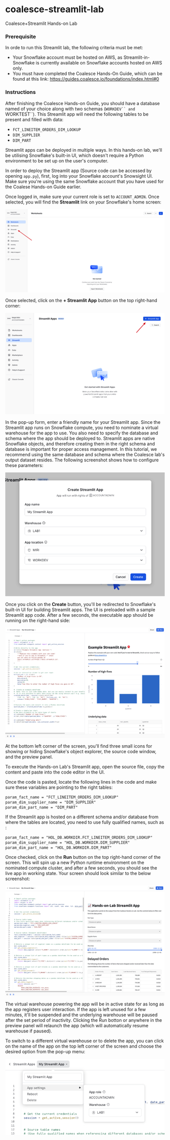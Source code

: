 # coalesce-streamlit-lab
Coalesce+Streamlit Hands-on Lab

### Prerequisite ###

In orde to run this Streamlit lab, the following criteria must be met: 

- Your Snowflake account must be hosted on AWS, as Streamlit-in-Snowflake is currently available on Snowflake accounts hosted on AWS only.
- You must have completed the Coalesce Hands-On Guide, which can be found at this link: https://guides.coalesce.io/foundations/index.html#0

### Instructions ###
After finishing the Coalesce Hands-on Guide, you should have a database named of your choice along with two schemas (`WORKDEV`` and `WORKTEST``). This Streamlit app will need the following tables to be present and filled with data:

- `FCT_LINEITEM_ORDERS_DIM_LOOKUP`
- `DIM_SUPPLIER`
- `DIM_PART`

Streamlit apps can be deployed in multiple ways. In this hands-on lab, we'll be utilising Snowflake's built-in UI, which doesn't require a Python environment to be set up on the user's computer.

In order to deploy the Streamlit app (Source code can be accessed by opening `app.py`), first, log into your Snowflake account's Snowsight UI. Make sure you're using the same Snowflake account that you have used for the Coalese Hands-on Guide earlier.

Once logged in, make sure your current role is set to `ACCOUNT_ADMIN`. Once selected, you will find the <strong>Streamlit</strong> link on your Snowflake's home screen:

![Alt text](/images/01.jpg)

Once selected, click on the <strong>+ Streamlit App</strong> button on the top right-hand corner:

![Alt text](/images/02.jpg)

In the pop-up form, enter a friendly name for your Streamlit app. Since the Streamlit app runs on Snowflake compute, you need to nominate a virtual warehouse for the app to use. You also need to specify the database and schema where the app should be deployed to. Streamlit apps are native Snowflake objects, and therefore creating them in the right schema and database is important for proper access management. In this tutorial, we recommend using the same database and schema where the Coalesce lab's output dataset resides. The following screenshot shows how to configure these parameters:

![Alt text](/images/03.jpg)

Once you click on the <strong>Create</strong> button, you'll be redirected to Snowflake's built-in UI for building Streamlit apps. The UI is preloaded with a sample Streamlit app code. After a few seconds, the executable app should be running on the right-hand side:

![Alt text](/images/04.jpg)

At the bottom left corner of the screen, you'll find three small icons for showing or hiding Snowflake's object explorer, the source code window, and the preview panel.

To execute the Hands-on Lab's Streamlit app, open the source file, copy the content and paste into the code editor in the UI.

Once the code is pasted, locate the following lines in the code and make sure these variables are pointing to the right tables:

```
param_fact_name = "FCT_LINEITEM_ORDERS_DIM_LOOKUP"
param_dim_supplier_name = "DIM_SUPPLIER"
param_dim_part_name = "DIM_PART"
```

If the Streamlit app is hosted on a different schema and/or database from where the tables are located, you need to use fully qualified names, such as :

```
param_fact_name = "HOL_DB.WORKDIR.FCT_LINEITEM_ORDERS_DIM_LOOKUP"
param_dim_supplier_name = "HOL_DB.WORKDIR.DIM_SUPPLIER"
param_dim_part_name = "HOL_DB.WORKDIR.DIM_PART"
```

Once checked, click on the <strong>Run</strong> button on the top right-hand corner of the screen. This will spin up a new Python runtime environment on the nominated compute cluster, and after a few seconds, you should see the live app in working state. Your screen should look similar to the below screenshot:

![Alt text](/images/05.jpg)

The virtual warehouse powering the app will be in active state for as long as the app registers user interaction. If the app is left unused for a few minutes, it'll be suspended and the underlying warehouse will be paused after the set period of inactivity. Clicking the Run botton or anywhere in the preview panel will relaunch the app (which will automatically resume warehouse if paused).

To switch to a different virtual warehouse or to delete the app, you can click on the name of the app on the top left corner of the screen and choose the desired option from the pop-up menu:

![Alt text](/images/06.jpg)

